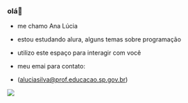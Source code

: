 
### olá💙

- me chamo Ana Lúcia
- estou estudando alura, alguns temas sobre programação
- utilizo este espaço para interagir com você
- meu emai para contato:

- (aluciasilva@prof.educacao.sp.gov.br)

![](https://media1.tenor.com/m/RqmzSgnGL8kAAAAC/correctcity-feral.gif)
